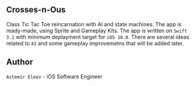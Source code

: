 ## Crosses-n-Ous
Class Tic Tac Toe reincarnation with AI and state machines. The app is ready-made, using Sprite and Gameplay Kits. The app is written on `Swift 3.1` with minimum deplayment target for `iOS 10.0`. There are several ideas related to `AI` and some gameplay improvemetns that will be added later. 

## Author
`Astemir Eleev` - iOS Software Engineer


